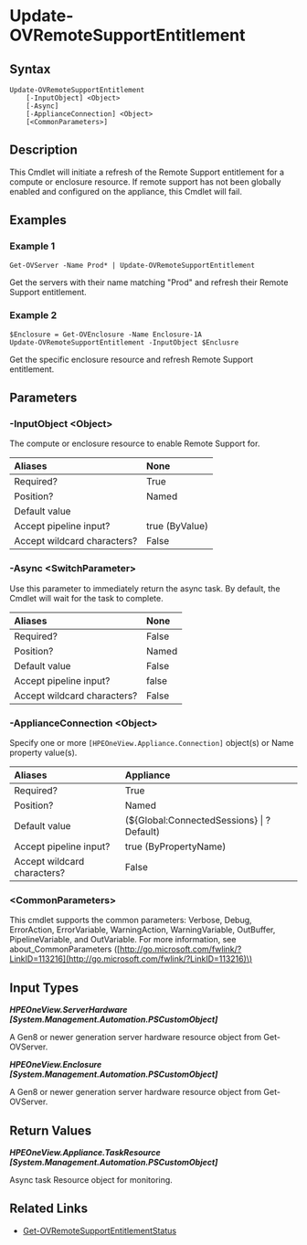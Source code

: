 ﻿---
description: Refresh Remote Support entitlement for a supported resource.
---

# Update-OVRemoteSupportEntitlement

## Syntax

```text
Update-OVRemoteSupportEntitlement
    [-InputObject] <Object>
    [-Async]
    [-ApplianceConnection] <Object>
    [<CommonParameters>]
```

## Description

This Cmdlet will initiate a refresh of the Remote Support entitlement for a compute or enclosure resource.  If remote support has not been globally enabled and configured on the appliance, this Cmdlet will fail.

## Examples

###  Example 1 

```text
Get-OVServer -Name Prod* | Update-OVRemoteSupportEntitlement
```

Get the servers with their name matching "Prod" and refresh their Remote Support entitlement.

###  Example 2 

```text
$Enclosure = Get-OVEnclosure -Name Enclosure-1A
Update-OVRemoteSupportEntitlement -InputObject $Enclusre
```

Get the specific enclosure resource and refresh Remote Support entitlement.

## Parameters

### -InputObject &lt;Object&gt;

The compute or enclosure resource to enable Remote Support for.

| Aliases | None |
| :--- | :--- |
| Required? | True |
| Position? | Named |
| Default value |  |
| Accept pipeline input? | true (ByValue) |
| Accept wildcard characters? | False |

### -Async &lt;SwitchParameter&gt;

Use this parameter to immediately return the async task.  By default, the Cmdlet will wait for the task to complete.

| Aliases | None |
| :--- | :--- |
| Required? | False |
| Position? | Named |
| Default value | False |
| Accept pipeline input? | false |
| Accept wildcard characters? | False |

### -ApplianceConnection &lt;Object&gt;

Specify one or more `[HPEOneView.Appliance.Connection]` object(s) or Name property value(s).

| Aliases | Appliance |
| :--- | :--- |
| Required? | True |
| Position? | Named |
| Default value | (${Global:ConnectedSessions} &vert; ? Default) |
| Accept pipeline input? | true (ByPropertyName) |
| Accept wildcard characters? | False |

### &lt;CommonParameters&gt;

This cmdlet supports the common parameters: Verbose, Debug, ErrorAction, ErrorVariable, WarningAction, WarningVariable, OutBuffer, PipelineVariable, and OutVariable. For more information, see about\_CommonParameters \([http://go.microsoft.com/fwlink/?LinkID=113216](http://go.microsoft.com/fwlink/?LinkID=113216)\)

## Input Types

_**HPEOneView.ServerHardware [System.Management.Automation.PSCustomObject]**_

A Gen8 or newer generation server hardware resource object from Get-OVServer.

_**HPEOneView.Enclosure [System.Management.Automation.PSCustomObject]**_

A Gen8 or newer generation server hardware resource object from Get-OVServer.

## Return Values

_**HPEOneView.Appliance.TaskResource [System.Management.Automation.PSCustomObject]**_

Async task Resource object for monitoring.

## Related Links

* [Get-OVRemoteSupportEntitlementStatus](get-ovremotesupportentitlementstatus.md)
